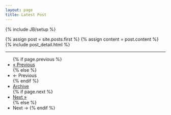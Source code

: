 ```yaml
---
layout: page
title: Latest Post
---
```

{% include JB/setup %}
<div class="blog-index">
{% assign post = site.posts.first %}
{% assign content = post.content %}
{% include post_detail.html %}

</div>

 <hr>
 <ul class="pagination">
    {% if page.previous %}
 <li class="prev"><a href="{{ BASE_PATH }}{{ page.previous.url }}" title="{{ page.previous.title }}">&laquo; Previous</a></li>
    {% else %}
 <li class="prev disabled"><a>&larr; Previous</a></li>
    {% endif %}
  <li><a href="{{ BASE_PATH }}{{ site.JB.archive_path }}">Archive</a></li>
    {% if page.next %}
  <li class="next"><a href="{{ BASE_PATH }}{{ page.next.url }}" title="{{ page.next.title }}">Next &raquo;</a></li>
    {% else %}
  <li class="next disabled"><a>Next &rarr;</a>
   {% endif %}
 </ul>



